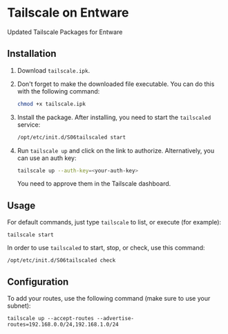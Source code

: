 # Tailscale on Entware

Updated Tailscale Packages for Entware

## Installation

1. Download `tailscale.ipk`.

2. Don't forget to make the downloaded file executable. You can do this with the following command:

    ```bash
    chmod +x tailscale.ipk
    ```

3. Install the package. After installing, you need to start the `tailscaled` service:

    ```bash
    /opt/etc/init.d/S06tailscaled start
    ```

4. Run `tailscale up` and click on the link to authorize. Alternatively, you can use an auth key:

    ```bash
    tailscale up --auth-key=<your-auth-key>
    ```

    You need to approve them in the Tailscale dashboard.

## Usage

For default commands, just type `tailscale` to list, or execute (for example):


    tailscale start


In order to use `tailscaled` to start, stop, or check, use this command:


    /opt/etc/init.d/S06tailscaled check


## Configuration

To add your routes, use the following command (make sure to use your subnet):


    tailscale up --accept-routes --advertise-routes=192.168.0.0/24,192.168.1.0/24

